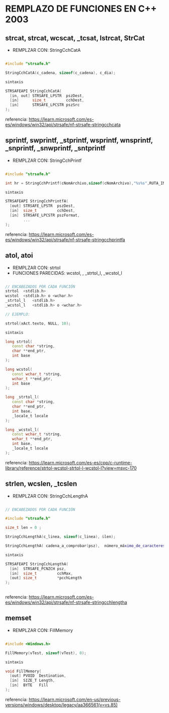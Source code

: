 

# REMPLAZO DE FUNCIONES EN C++ 2003

## strcat, strcat, wcscat, _tcsat, lstrcat, StrCat 

* REMPLZAR CON: StringCchCatA

```C++

#include "strsafe.h" 

StringCchCatA(c_cadena, sizeof(c_cadena), c_dia);

sintaxis 

STRSAFEAPI StringCchCatA(
  [in, out] STRSAFE_LPSTR  pszDest,
  [in]      size_t         cchDest,
  [in]      STRSAFE_LPCSTR pszSrc
);

```
referencia: https://learn.microsoft.com/es-es/windows/win32/api/strsafe/nf-strsafe-stringcchcata

## sprintf, swprintf, _stprintf, wsprintf, wnsprintf, _snprintf, _snwprintf, _sntprintf

* REMPLZAR CON: StringCchPrintf

```C++

#include "strsafe.h" 

int hr = StringCchPrintf(cNomArchivo,sizeof(cNomArchivo),"%s%s",RUTA_IMAGENES, sNomImagenOTRO);

sintaxis 

STRSAFEAPI StringCchPrintfA(
  [out] STRSAFE_LPSTR  pszDest,
  [in]  size_t         cchDest,
  [in]  STRSAFE_LPCSTR pszFormat,
        ...            
);

```
referencia: https://learn.microsoft.com/es-es/windows/win32/api/strsafe/nf-strsafe-stringcchprintfa

## atol, atoi 

* REMPLZAR CON: strtol
* FUNCIONES PARECIDAS: wcstol, , _strtol_l, _wcstol_l

```C++

// ENCABEZADOS POR CADA FUNCIÓN
strtol 	<stdlib.h>
wcstol 	<stdlib.h> o <wchar.h>
_strtol_l 	<stdlib.h>
_wcstol_l 	<stdlib.h> o <wchar.h>

// EJEMPLO:

strtol(xAct.texto, NULL, 10);

sintaxis 

long strtol(
   const char *string,
   char **end_ptr,
   int base
);

long wcstol(
   const wchar_t *string,
   wchar_t **end_ptr,
   int base
);

long _strtol_l(
   const char *string,
   char **end_ptr,
   int base,
   _locale_t locale
);

long _wcstol_l(
   const wchar_t *string,
   wchar_t **end_ptr,
   int base,
   _locale_t locale
);

```
referencia: https://learn.microsoft.com/es-es/cpp/c-runtime-library/reference/strtol-wcstol-strtol-l-wcstol-l?view=msvc-170

## strlen, wcslen, _tcslen

* REMPLZAR CON: StringCchLengthA

```C++

// ENCABEZADOS POR CADA FUNCIÓN

#include "strsafe.h"

size_t len = 0 ;

StringCchLengthA(c_linea, sizeof(c_linea), &len);

StringCchLengthA( cadena_a_comprobar(psz),  número_máximo_de_caracteres_permitidos_en_(psz),  El_número_de_caracteres_en_psz_sin_incluir_el_carácter_nulo );

sintaxis 

STRSAFEAPI StringCchLengthA(
  [in]  STRSAFE_PCNZCH psz,
  [in]  size_t         cchMax,
  [out] size_t         *pcchLength
);
  

```
referencia: https://learn.microsoft.com/es-es/windows/win32/api/strsafe/nf-strsafe-stringcchlengtha


## memset

* REMPLZAR CON: FillMemory

```C++

#include <Windows.h>	

FillMemory(vTest, sizeof(vTest), 0);

sintaxis 

void FillMemory(
  [out] PVOID  Destination,
  [in]  SIZE_T Length,
  [in]  BYTE   Fill
);

```
referencia: https://learn.microsoft.com/en-us/previous-versions/windows/desktop/legacy/aa366561(v=vs.85)